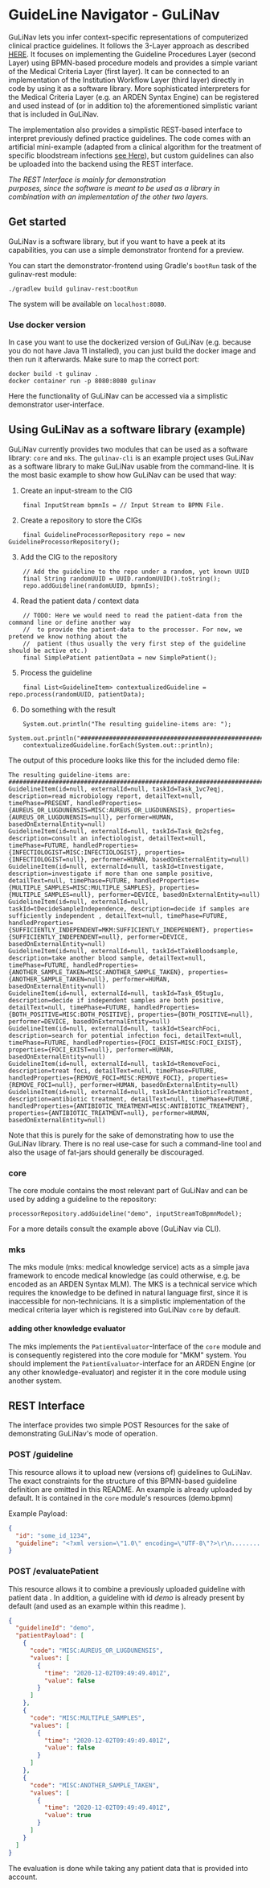 # GuideLine Navigator - GuLiNav
GuLiNav lets you infer context-specific representations of computerized clinical practice
guidelines. It follows the 3-Layer approach as described [HERE](https://doi.org/10.3233/SHTI190815).
It focuses on implementing the Guideline Procedures Layer (second Layer) using BPMN-based procedure
models and provides a simple variant of the Medical Criteria Layer (first layer). It can be
connected to an implementation of the Institution Workflow Layer (third layer) directly in code 
by using it as a software library. More sophisticated interpreters for the Medical Criteria Layer 
(e.g. an ARDEN Syntax Engine) can be registered and used instead of (or in addition to) the 
aforementioned simplistic variant that is included in GuLiNav.

The implementation also provides a simplistic REST-based interface to interpret previously 
defined practice guidelines. The code comes with an artificial mini-example (adapted from a clinical
algorithm for the treatment of specific bloodstream infections
[see Here](https://doi.org/10.1136/bmjopen-2019-033391)), but custom guidelines can also be uploaded
into the backend using the REST interface. 

_The REST Interface is mainly for demonstration  
purposes, since the software is meant to be used as a library in combination with an implementation
of the other two layers._

## Get started
GuLiNav is a software library, but if you want to have a peek at its capabilities, you can use a 
simple demonstrator frontend for a preview.

You can start the demonstrator-frontend using Gradle's `bootRun` task of the gulinav-rest module:

```
./gradlew build gulinav-rest:bootRun
```
The system will be available on ```localhost:8080```.

### Use docker version
In case you want to use the dockerized version of GuLiNav (e.g. because you do not have Java 11
installed), you can just build the docker image and then run it afterwards. Make sure to map the
correct port:

```
docker build -t gulinav .
docker container run -p 8080:8080 gulinav
```

Here the functionality of GuLiNav can be accessed via a simplistic demonstrator user-interface.

## Using GuLiNav as a software library (example)
GuLiNav currently provides two modules that can be used as a software library: `core` and `mks`.
The `gulinav-cli` is an example project uses GuLiNav as a software library to make GuLiNav usable 
from the command-line. It is the most basic example to show how GuLiNav can be used that way:

1. Create an input-stream to the CIG
```
    final InputStream bpmnIs = // Input Stream to BPMN File.    
```
2. Create a repository to store the CIGs
```
    final GuidelineProcessorRepository repo = new GuidelineProcessorRepository();
```
3. Add the CIG to the repository
```
    // Add the guideline to the repo under a random, yet known UUID
    final String randomUUID = UUID.randomUUID().toString();
    repo.addGuideline(randomUUID, bpmnIs);
```
4. Read the patient data / context data
```
    // TODO: Here we would need to read the patient-data from the command line or define another way
    //  to provide the patient-data to the processor. For now, we pretend we know nothing about the
    //  patient (thus usually the very first step of the guideline should be active etc.)
    final SimplePatient patientData = new SimplePatient();
```
5. Process the guideline
```
    final List<GuidelineItem> contextualizedGuideline = repo.process(randomUUID, patientData);

```
6. Do something with the result
```
    System.out.println("The resulting guideline-items are: ");
    System.out.println("#########################################################################");
    contextualizedGuideline.forEach(System.out::println);
```
The output of this procedure looks like this for the included demo file:
```
The resulting guideline-items are: 
#########################################################################
GuidelineItem(id=null, externalId=null, taskId=Task_1vc7eqj, description=read microbiology report, detailText=null, timePhase=PRESENT, handledProperties={AUREUS_OR_LUGDUNENSIS=MISC:AUREUS_OR_LUGDUNENSIS}, properties={AUREUS_OR_LUGDUNENSIS=null}, performer=HUMAN, basedOnExternalEntity=null)
GuidelineItem(id=null, externalId=null, taskId=Task_0p2sfeg, description=consult an infectiologist, detailText=null, timePhase=FUTURE, handledProperties={INFECTIOLOGIST=MISC:INFECTIOLOGIST}, properties={INFECTIOLOGIST=null}, performer=HUMAN, basedOnExternalEntity=null)
GuidelineItem(id=null, externalId=null, taskId=tInvestigate, description=investigate if more than one sample positive, detailText=null, timePhase=FUTURE, handledProperties={MULTIPLE_SAMPLES=MISC:MULTIPLE_SAMPLES}, properties={MULTIPLE_SAMPLES=null}, performer=DEVICE, basedOnExternalEntity=null)
GuidelineItem(id=null, externalId=null, taskId=tDecideSampleIndependence, description=decide if samples are sufficiently independent , detailText=null, timePhase=FUTURE, handledProperties={SUFFICIENTLY_INDEPENDENT=MKM:SUFFICIENTLY_INDEPENDENT}, properties={SUFFICIENTLY_INDEPENDENT=null}, performer=DEVICE, basedOnExternalEntity=null)
GuidelineItem(id=null, externalId=null, taskId=tTakeBloodsample, description=take another blood sample, detailText=null, timePhase=FUTURE, handledProperties={ANOTHER_SAMPLE_TAKEN=MISC:ANOTHER_SAMPLE_TAKEN}, properties={ANOTHER_SAMPLE_TAKEN=null}, performer=HUMAN, basedOnExternalEntity=null)
GuidelineItem(id=null, externalId=null, taskId=Task_05tug1u, description=decide if independent samples are both positive, detailText=null, timePhase=FUTURE, handledProperties={BOTH_POSITIVE=MISC:BOTH_POSITIVE}, properties={BOTH_POSITIVE=null}, performer=DEVICE, basedOnExternalEntity=null)
GuidelineItem(id=null, externalId=null, taskId=tSearchFoci, description=search for potential infection foci, detailText=null, timePhase=FUTURE, handledProperties={FOCI_EXIST=MISC:FOCI_EXIST}, properties={FOCI_EXIST=null}, performer=HUMAN, basedOnExternalEntity=null)
GuidelineItem(id=null, externalId=null, taskId=tRemoveFoci, description=treat foci, detailText=null, timePhase=FUTURE, handledProperties={REMOVE_FOCI=MISC:REMOVE_FOCI}, properties={REMOVE_FOCI=null}, performer=HUMAN, basedOnExternalEntity=null)
GuidelineItem(id=null, externalId=null, taskId=tAntibioticTreatment, description=antibiotic treatment, detailText=null, timePhase=FUTURE, handledProperties={ANTIBIOTIC_TREATMENT=MISC:ANTIBIOTIC_TREATMENT}, properties={ANTIBIOTIC_TREATMENT=null}, performer=HUMAN, basedOnExternalEntity=null)

```

Note that this is purely for the sake of demonstrating how to use the GuLiNav library.
There is no real use-case for such a command-line tool and also the usage of fat-jars should 
generally be discouraged.


### core
The core module contains the most relevant part of GuLiNav and can be used by adding a guideline to
the repository:
```
processorRepository.addGuideline("demo", inputStreamToBpmnModel);
```
For a more details consult the example above (GuLiNav via CLI).

### mks
The mks module (mks: medical knowledge service) acts as a simple java framework to encode 
medical knowledge (as could otherwise, e.g. be encoded as an ARDEN Syntax MLM).
The MKS is a technical service which requires the knowledge to be defined in natural language 
first, since it is inaccessible for non-technicians. It is a simplistic implementation of the 
medical criteria layer which is registered into GuLiNav `core` by default. 

#### adding other knowledge evaluator
The mks implements the `PatientEvaluator`-Interface of the `core` module and is consequently 
registered into the core module for "MKM" system.
You should implement the `PatientEvaluator`-interface for an ARDEN Engine (or any other
knowledge-evaluator) and register it in the core module using another system.


## REST Interface
The interface provides two simple POST Resources for the sake of demonstrating GuLiNav's mode of 
operation.

### POST /guideline
This resource allows it to upload new (versions of) guidelines to GuLiNav. The exact constraints for
the structure of this BPMN-based guideline definition are omitted in this README. An example is
already uploaded by default. It is contained in the `core` module's resources (demo.bpmn)

Example Payload:

```json
{
  "id": "some_id_1234",
  "guideline": "<?xml version=\"1.0\" encoding=\"UTF-8\"?>\r\n........ REPR. OF BPMN"
}
```

### POST /evaluatePatient
This resource allows it to combine a previously uploaded guideline with patient data . In addition,
a guideline with id _demo_ is already present by default (and used as an example within this readme
).

```json
{
  "guidelineId": "demo",
  "patientPayload": [
    {
      "code": "MISC:AUREUS_OR_LUGDUNENSIS",
      "values": [
        {
          "time": "2020-12-02T09:49:49.401Z",
          "value": false
        }
      ]
    },
    {
      "code": "MISC:MULTIPLE_SAMPLES",
      "values": [
        {
          "time": "2020-12-02T09:49:49.401Z",
          "value": false
        }
      ]
    },
    {
      "code": "MISC:ANOTHER_SAMPLE_TAKEN",
      "values": [
        {
          "time": "2020-12-02T09:49:49.401Z",
          "value": true
        }
      ]
    }
  ]
}
```

The evaluation is done while taking any patient data that is provided into account.
